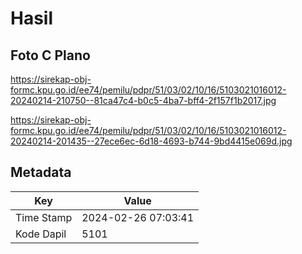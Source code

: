# Hasil

## Foto C Plano

https://sirekap-obj-formc.kpu.go.id/ee74/pemilu/pdpr/51/03/02/10/16/5103021016012-20240214-210750--81ca47c4-b0c5-4ba7-bff4-2f157f1b2017.jpg

https://sirekap-obj-formc.kpu.go.id/ee74/pemilu/pdpr/51/03/02/10/16/5103021016012-20240214-201435--27ece6ec-6d18-4693-b744-9bd4415e069d.jpg


## Metadata

| Key        | Value               |
| ---------- | ------------------- |
| Time Stamp | 2024-02-26 07:03:41 |
| Kode Dapil | 5101                |



